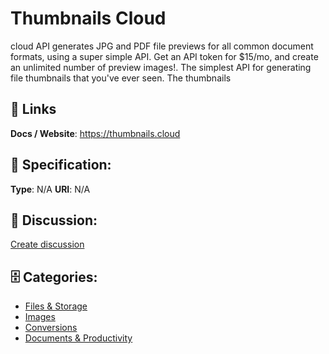 # Thumbnails Cloud


cloud API generates JPG and PDF file previews for all common document formats, using a super simple API. Get an API token for $15/mo, and create an unlimited number of preview images!.  The simplest API for generating file thumbnails that you've ever seen. The thumbnails

##  🔗 Links
**Docs / Website**: https://thumbnails.cloud

## 🧬 Specification:
**Type**: N/A
**URI**: N/A

## 💬 Discussion:
[Create discussion](https://github.com/apis-list/apis-list/discussions/new)

## 🗄️ Categories:
- [Files & Storage](https://github.com/apis-list/apis-list#files-and-storage)
- [Images](https://github.com/apis-list/apis-list#images)
- [Conversions](https://github.com/apis-list/apis-list#conversions)
- [Documents & Productivity](https://github.com/apis-list/apis-list#documents-and-productivity)







